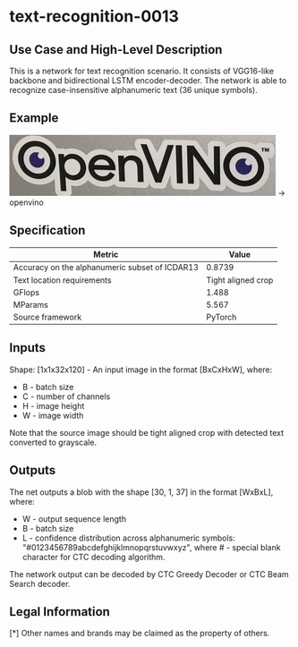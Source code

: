 # text-recognition-0013

## Use Case and High-Level Description

This is a network for text recognition scenario. It consists of VGG16-like backbone and bidirectional LSTM encoder-decoder.
The network is able to recognize case-insensitive alphanumeric text (36 unique symbols).

## Example

![](./openvino.jpg) -> openvino

## Specification

| Metric                                         | Value              |
| ---------------------------------------------- | ------------------ |
| Accuracy on the alphanumeric subset of ICDAR13 | 0.8739             |
| Text location requirements                     | Tight aligned crop |
| GFlops                                         | 1.488              |
| MParams                                        | 5.567              |
| Source framework                               | PyTorch            |

## Inputs

Shape: [1x1x32x120] - An input image in the format [BxCxHxW],
where:
  - B - batch size
  - C - number of channels
  - H - image height
  - W - image width

Note that the source image should be tight aligned crop with detected text converted to grayscale.

## Outputs
The net outputs a blob with the shape [30, 1, 37] in the format [WxBxL],
where:
  - W - output sequence length
  - B - batch size
  - L - confidence distribution across alphanumeric symbols: "#0123456789abcdefghijklmnopqrstuvwxyz", where # - special blank character for CTC decoding algorithm.

The network output can be decoded by CTC Greedy Decoder or CTC Beam Search decoder.

## Legal Information
[*] Other names and brands may be claimed as the property of others.
